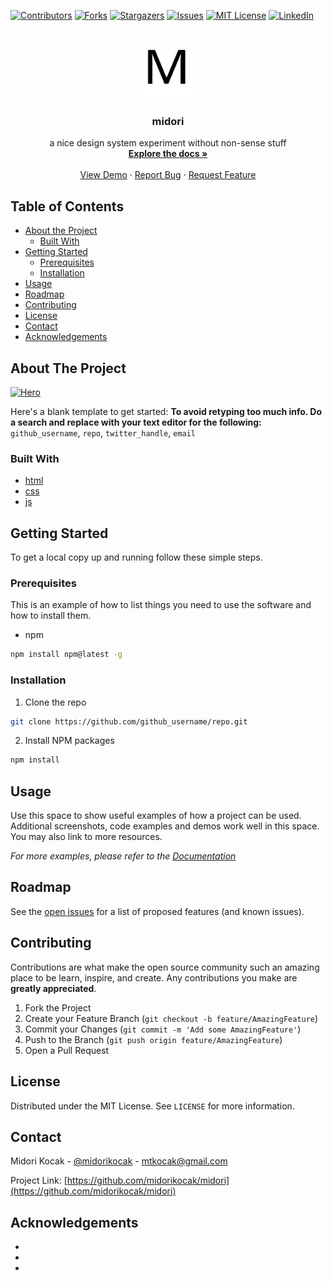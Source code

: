 <!--
*** Thanks for checking out this README Template. If you have a suggestion that would
*** make this better, please fork the repo and create a pull request or simply open
*** an issue with the tag "enhancement".
*** Thanks again! Now go create something AMAZING! :D
***
***
***
*** To avoid retyping too much info. Do a search and replace for the following:
*** github_username, repo, twitter_handle, email
-->





<!-- PROJECT SHIELDS -->
<!--
*** I'm using markdown "reference style" links for readability.
*** Reference links are enclosed in brackets [ ] instead of parentheses ( ).
*** See the bottom of this document for the declaration of the reference variables
*** for contributors-url, forks-url, etc. This is an optional, concise syntax you may use.
*** https://www.markdownguide.org/basic-syntax/#reference-style-links
-->
[![Contributors][contributors-shield]][contributors-url]
[![Forks][forks-shield]][forks-url]
[![Stargazers][stars-shield]][stars-url]
[![Issues][issues-shield]][issues-url]
[![MIT License][license-shield]][license-url]
[![LinkedIn][linkedin-shield]][linkedin-url]



<!-- PROJECT LOGO -->
<br />
<p align="center">
  <a href="https://github.com/midorikocak/midori">
    <img src="logo.svg" alt="Logo" width="80" height="80">
  </a>

  <h3 align="center">midori</h3>

  <p align="center">
    a nice design system experiment without non-sense stuff
    <br />
    <a href="https://github.com/midorikocak/midori"><strong>Explore the docs »</strong></a>
    <br />
    <br />
    <a href="https://midorikocak.github.io/midori">View Demo</a>
    ·
    <a href="https://github.com/midorikocak/midori/issues">Report Bug</a>
    ·
    <a href="https://github.com/midorikocak/midori/issues">Request Feature</a>
  </p>
</p>



<!-- TABLE OF CONTENTS -->
## Table of Contents

* [About the Project](#about-the-project)
  * [Built With](#built-with)
* [Getting Started](#getting-started)
  * [Prerequisites](#prerequisites)
  * [Installation](#installation)
* [Usage](#usage)
* [Roadmap](#roadmap)
* [Contributing](#contributing)
* [License](#license)
* [Contact](#contact)
* [Acknowledgements](#acknowledgements)



<!-- ABOUT THE PROJECT -->
## About The Project

[![Hero][product-screenshot]](https://midorikocak.github.io/midori)

Here's a blank template to get started:
**To avoid retyping too much info. Do a search and replace with your text editor for the following:**
`github_username`, `repo`, `twitter_handle`, `email`


### Built With

* [html](https://html.spec.whatwg.org/)
* [css](https://www.w3.org/Style/CSS/specs.en.html)
* [js](https://www.ecma-international.org/publications/standards/Ecma-262.htm)



<!-- GETTING STARTED -->
## Getting Started

To get a local copy up and running follow these simple steps.

### Prerequisites

This is an example of how to list things you need to use the software and how to install them.
* npm
```sh
npm install npm@latest -g
```

### Installation
 
1. Clone the repo
```sh
git clone https://github.com/github_username/repo.git
```
2. Install NPM packages
```sh
npm install
```



<!-- USAGE EXAMPLES -->
## Usage

Use this space to show useful examples of how a project can be used. Additional screenshots, code examples and demos work well in this space. You may also link to more resources.

_For more examples, please refer to the [Documentation](https://example.com)_



<!-- ROADMAP -->
## Roadmap

See the [open issues](https://github.com/midorikocak/midori/issues) for a list of proposed features (and known issues).



<!-- CONTRIBUTING -->
## Contributing

Contributions are what make the open source community such an amazing place to be learn, inspire, and create. Any contributions you make are **greatly appreciated**.

1. Fork the Project
2. Create your Feature Branch (`git checkout -b feature/AmazingFeature`)
3. Commit your Changes (`git commit -m 'Add some AmazingFeature'`)
4. Push to the Branch (`git push origin feature/AmazingFeature`)
5. Open a Pull Request



<!-- LICENSE -->
## License

Distributed under the MIT License. See `LICENSE` for more information.



<!-- CONTACT -->
## Contact

Midori Kocak - [@midorikocak](https://twitter.com/midorikocak) - mtkocak@gmail.com

Project Link: [https://github.com/midorikocak/midori](https://github.com/midorikocak/midori)



<!-- ACKNOWLEDGEMENTS -->
## Acknowledgements

* []()
* []()
* []()





<!-- MARKDOWN LINKS & IMAGES -->
<!-- https://www.markdownguide.org/basic-syntax/#reference-style-links -->
[contributors-shield]: https://img.shields.io/github/contributors/midorikocak/midori.svg?style=flat-square
[contributors-url]: https://github.com/midorikocak/midori/graphs/contributors
[forks-shield]: https://img.shields.io/github/forks/midorikocak/midori.svg?style=flat-square
[forks-url]: https://github.com/midorikocak/midori/network/members
[stars-shield]: https://img.shields.io/github/stars/midorikocak/midori.svg?style=flat-square
[stars-url]: https://github.com/midorikocak/midori/stargazers
[issues-shield]: https://img.shields.io/github/issues/midorikocak/midori.svg?style=flat-square
[issues-url]: https://github.com/midorikocak/midori/issues
[license-shield]: https://img.shields.io/github/license/midorikocak/midori.svg?style=flat-square
[license-url]: https://github.com/midorikocak/midori/blob/master/LICENSE.txt
[linkedin-shield]: https://img.shields.io/badge/-LinkedIn-black.svg?style=flat-square&logo=linkedin&colorB=555
[linkedin-url]: https://linkedin.com/in/midorikocak
[product-screenshot]: https://github.com/midorikocak/midori/docs/img/hero.png
[logo]: https://github.com/midorikocak/midori/docs/img/logo.svg
